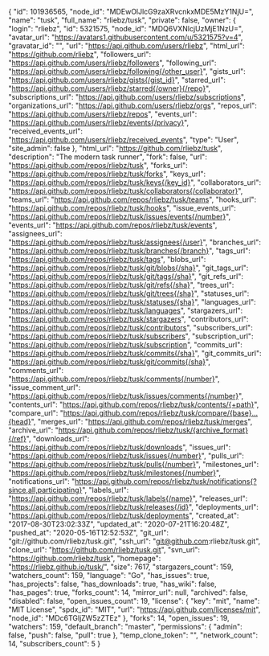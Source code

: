 {
"id": 101936565,
"node_id": "MDEwOlJlcG9zaXRvcnkxMDE5MzY1NjU=",
"name": "tusk",
"full_name": "rliebz/tusk",
"private": false,
"owner": {
"login": "rliebz",
"id": 5321575,
"node_id": "MDQ6VXNlcjUzMjE1NzU=",
"avatar_url": "https://avatars1.githubusercontent.com/u/5321575?v=4",
"gravatar_id": "",
"url": "https://api.github.com/users/rliebz",
"html_url": "https://github.com/rliebz",
"followers_url": "https://api.github.com/users/rliebz/followers",
"following_url": "https://api.github.com/users/rliebz/following{/other_user}",
"gists_url": "https://api.github.com/users/rliebz/gists{/gist_id}",
"starred_url": "https://api.github.com/users/rliebz/starred{/owner}{/repo}",
"subscriptions_url": "https://api.github.com/users/rliebz/subscriptions",
"organizations_url": "https://api.github.com/users/rliebz/orgs",
"repos_url": "https://api.github.com/users/rliebz/repos",
"events_url": "https://api.github.com/users/rliebz/events{/privacy}",
"received_events_url": "https://api.github.com/users/rliebz/received_events",
"type": "User",
"site_admin": false
},
"html_url": "https://github.com/rliebz/tusk",
"description": "The modern task runner",
"fork": false,
"url": "https://api.github.com/repos/rliebz/tusk",
"forks_url": "https://api.github.com/repos/rliebz/tusk/forks",
"keys_url": "https://api.github.com/repos/rliebz/tusk/keys{/key_id}",
"collaborators_url": "https://api.github.com/repos/rliebz/tusk/collaborators{/collaborator}",
"teams_url": "https://api.github.com/repos/rliebz/tusk/teams",
"hooks_url": "https://api.github.com/repos/rliebz/tusk/hooks",
"issue_events_url": "https://api.github.com/repos/rliebz/tusk/issues/events{/number}",
"events_url": "https://api.github.com/repos/rliebz/tusk/events",
"assignees_url": "https://api.github.com/repos/rliebz/tusk/assignees{/user}",
"branches_url": "https://api.github.com/repos/rliebz/tusk/branches{/branch}",
"tags_url": "https://api.github.com/repos/rliebz/tusk/tags",
"blobs_url": "https://api.github.com/repos/rliebz/tusk/git/blobs{/sha}",
"git_tags_url": "https://api.github.com/repos/rliebz/tusk/git/tags{/sha}",
"git_refs_url": "https://api.github.com/repos/rliebz/tusk/git/refs{/sha}",
"trees_url": "https://api.github.com/repos/rliebz/tusk/git/trees{/sha}",
"statuses_url": "https://api.github.com/repos/rliebz/tusk/statuses/{sha}",
"languages_url": "https://api.github.com/repos/rliebz/tusk/languages",
"stargazers_url": "https://api.github.com/repos/rliebz/tusk/stargazers",
"contributors_url": "https://api.github.com/repos/rliebz/tusk/contributors",
"subscribers_url": "https://api.github.com/repos/rliebz/tusk/subscribers",
"subscription_url": "https://api.github.com/repos/rliebz/tusk/subscription",
"commits_url": "https://api.github.com/repos/rliebz/tusk/commits{/sha}",
"git_commits_url": "https://api.github.com/repos/rliebz/tusk/git/commits{/sha}",
"comments_url": "https://api.github.com/repos/rliebz/tusk/comments{/number}",
"issue_comment_url": "https://api.github.com/repos/rliebz/tusk/issues/comments{/number}",
"contents_url": "https://api.github.com/repos/rliebz/tusk/contents/{+path}",
"compare_url": "https://api.github.com/repos/rliebz/tusk/compare/{base}...{head}",
"merges_url": "https://api.github.com/repos/rliebz/tusk/merges",
"archive_url": "https://api.github.com/repos/rliebz/tusk/{archive_format}{/ref}",
"downloads_url": "https://api.github.com/repos/rliebz/tusk/downloads",
"issues_url": "https://api.github.com/repos/rliebz/tusk/issues{/number}",
"pulls_url": "https://api.github.com/repos/rliebz/tusk/pulls{/number}",
"milestones_url": "https://api.github.com/repos/rliebz/tusk/milestones{/number}",
"notifications_url": "https://api.github.com/repos/rliebz/tusk/notifications{?since,all,participating}",
"labels_url": "https://api.github.com/repos/rliebz/tusk/labels{/name}",
"releases_url": "https://api.github.com/repos/rliebz/tusk/releases{/id}",
"deployments_url": "https://api.github.com/repos/rliebz/tusk/deployments",
"created_at": "2017-08-30T23:02:33Z",
"updated_at": "2020-07-21T16:20:48Z",
"pushed_at": "2020-05-16T12:52:53Z",
"git_url": "git://github.com/rliebz/tusk.git",
"ssh_url": "git@github.com:rliebz/tusk.git",
"clone_url": "https://github.com/rliebz/tusk.git",
"svn_url": "https://github.com/rliebz/tusk",
"homepage": "https://rliebz.github.io/tusk/",
"size": 7617,
"stargazers_count": 159,
"watchers_count": 159,
"language": "Go",
"has_issues": true,
"has_projects": false,
"has_downloads": true,
"has_wiki": false,
"has_pages": true,
"forks_count": 14,
"mirror_url": null,
"archived": false,
"disabled": false,
"open_issues_count": 19,
"license": {
"key": "mit",
"name": "MIT License",
"spdx_id": "MIT",
"url": "https://api.github.com/licenses/mit",
"node_id": "MDc6TGljZW5zZTEz"
},
"forks": 14,
"open_issues": 19,
"watchers": 159,
"default_branch": "master",
"permissions": {
"admin": false,
"push": false,
"pull": true
},
"temp_clone_token": "",
"network_count": 14,
"subscribers_count": 5
}
